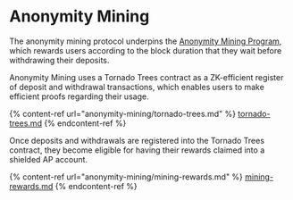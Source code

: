# Anonymity Mining

The anonymity mining protocol underpins the [Anonymity Mining Program](../anonymity-mining.md), which rewards users according to the block duration that they wait before withdrawing their deposits.

Anonymity Mining uses a Tornado Trees contract as a ZK-efficient register of deposit and withdrawal transactions, which enables users to make efficient proofs regarding their usage.

{% content-ref url="anonymity-mining/tornado-trees.md" %}
[tornado-trees.md](anonymity-mining/tornado-trees.md)
{% endcontent-ref %}

Once deposits and withdrawals are registered into the Tornado Trees contract, they become eligible for having their rewards claimed into a shielded AP account.

{% content-ref url="anonymity-mining/mining-rewards.md" %}
[mining-rewards.md](anonymity-mining/mining-rewards.md)
{% endcontent-ref %}
